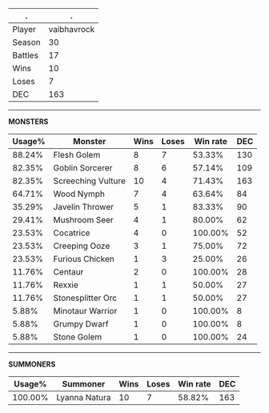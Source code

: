 .|.
|-|-
Player|vaibhavrock
Season|30
Battles|17
Wins|10
Loses|7
DEC|163

---
**MONSTERS**

Usage%|Monster|Wins|Loses|Win rate|DEC|
-|-|-|-|-|-|
88.24%|Flesh Golem|8|7|53.33%|130|
82.35%|Goblin Sorcerer|8|6|57.14%|109|
82.35%|Screeching Vulture|10|4|71.43%|163|
64.71%|Wood Nymph|7|4|63.64%|84|
35.29%|Javelin Thrower|5|1|83.33%|90|
29.41%|Mushroom Seer|4|1|80.00%|62|
23.53%|Cocatrice|4|0|100.00%|52|
23.53%|Creeping Ooze|3|1|75.00%|72|
23.53%|Furious Chicken|1|3|25.00%|26|
11.76%|Centaur|2|0|100.00%|28|
11.76%|Rexxie|1|1|50.00%|27|
11.76%|Stonesplitter Orc|1|1|50.00%|27|
5.88%|Minotaur Warrior|1|0|100.00%|8|
5.88%|Grumpy Dwarf|1|0|100.00%|8|
5.88%|Stone Golem|1|0|100.00%|24|

---
**SUMMONERS**

Usage%|Summoner|Wins|Loses|Win rate|DEC|
-|-|-|-|-|-|
100.00%|Lyanna Natura|10|7|58.82%|163|
